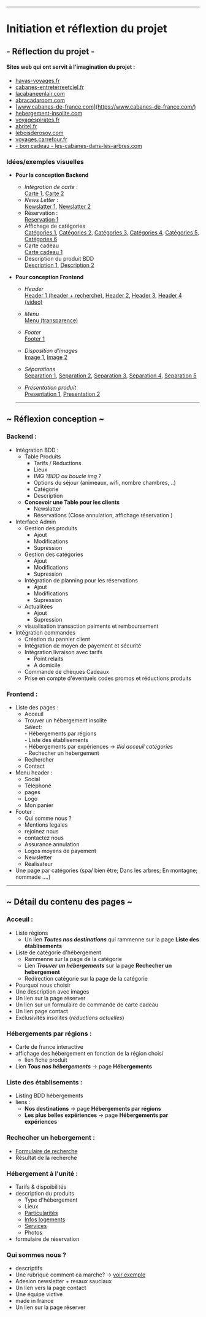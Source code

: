 ***
# Initiation et réflextion du projet

##  - Réflection du projet -
#### Sites web qui ont servit à l'imagination du projet :
- [havas-voyages.fr](https://www.havas-voyages.fr/)
- [cabanes-entreterreetciel.fr](https://www.cabanes-entreterreetciel.fr/)
- [lacabaneenlair.com](https://www.lacabaneenlair.com/fr/)
- [abracadaroom.com](https://www.abracadaroom.com/fr/ )
- [www.cabanes-de-france.com](https://www.cabanes-de-france.com/)
- [hebergement-insolite.com](https://www.hebergement-insolite.com)
- [voyagespirates.fr](https://www.voyagespirates.fr/destinations)
- [abritel.fr](https://www.abritel.fr/guides-voyage/type-de-vacances/insolite)
- [leboisderosoy.com](https://www.leboisderosoy.com/)
- [voyages.carrefour.fr](https://voyages.carrefour.fr/)
- [- bon cadeau - les-cabanes-dans-les-arbres.com](https://www.les-cabanes-dans-les-arbres.com/cabane-bon-cadeau.html)

### Idées/exemples visuelles
- **Pour la conception Backend** 
    - _Intégration de carte_ :  
    [Carte 1](https://www.dropbox.com/s/s4cnl3l2qvfgboi/Sans-titre-3.jpg?dl=0),
    [Carte 2](https://www.dropbox.com/s/brj5jbu1foekqop/Sans-titre-8.jpg?dl=0)
    - _News Letter_ :   
    [Newslatter 1](https://www.dropbox.com/s/4vtxkayzxulbiqm/newslatter.PNG?dl=0),
    [Newslatter 2](https://www.dropbox.com/s/271hakk38yga92v/Sans-titre-13.jpg?dl=0)
    - Réservation :  
    [Reservation 1](https://www.dropbox.com/s/kfufgyusvqhb80j/Sans-titre-7.jpg?dl=0)
    - Affichage de catégories  
    [Catégories 1](https://www.dropbox.com/s/4qeaj1k5og03w46/Sans-titre-15.jpg?dl=0),
    [Catégories 2](https://www.dropbox.com/s/w4br34g3w6hd1jc/Capture1.PNG?dl=0),
    [Catégories 3](https://www.dropbox.com/s/tlbvb0swekrm4nd/Sans-titre-2.jpg?dl=0),
    [Catégories 4](https://www.dropbox.com/s/19ac0ou7sk8gqvj/Sans-titre-4.jpg?dl=0), 
    [Catégories 5](https://www.dropbox.com/s/30db4kv7zobycvq/Sans-titre-9.jpg?dl=0),
    [Catégories 6](https://www.dropbox.com/s/cgfacgnqtqe8kqm/Sans-titre-10.jpg?dl=0)
    - Carte cadeau   
    [Carte cadeau 1](https://www.dropbox.com/s/qbk6wh4rnewmoze/Carte%20cadeaux.PNG?dl=0)
    - Description du produit BDD  
    [Description 1](https://www.dropbox.com/s/a6fdwzh2ohoybc1/Capture3.PNG?dl=0),
    [Description 2](https://www.dropbox.com/s/utqf9airwwvlz2e/Capture8.PNG?dl=0)

- **Pour conception Frontend**
    - _Header_   
    [Header 1 (header + recherche)](https://www.dropbox.com/s/nbtm50lz994ckfs/Capture.PNG?dl=0),
    [Header 2](Img_inspiration/Capture6.PNG),
    [Header 3](https://www.dropbox.com/s/7owd2cesddjsknp/Sans-titre-12.jpg?dl=0),
    [Header 4 (video)](https://www.dropbox.com/s/7na6p9dsiuszpe1/video-header.jpg?dl=0)
    - _Menu_   
    [Menu (transparence)](https://www.dropbox.com/s/900zh58i5pgifgn/over%20transparance.PNG?dl=0)  
    - _Footer_  
    [Footer 1](https://www.dropbox.com/s/348imdgk4mvdhmw/footer.jpg?dl=0)
    - _Disposition d'images_  
    [Image 1](https://www.dropbox.com/s/posoupgrxcygjbd/Capture4.PNG?dl=0),
    [Image 2](https://www.dropbox.com/s/4lj0g7oelqw576j/Capture4-1.PNG?dl=0)
    - _Séparations_  
    [Separation 1](https://www.dropbox.com/s/fh2xxrp3vlqww2w/Capture5.PNG?dl=0),
    [Separation 2](https://www.dropbox.com/s/r94mcsf411s6noa/Capture7.PNG?dl=0),
    [Separation 3](https://www.dropbox.com/s/zh1qaaxsaxe1pfa/Capture10.PNG?dl=0),
    [Separation 4](https://www.dropbox.com/s/cpd77n4ssy5bw02/Capture11.PNG?dl=0),
    [Separation 5](https://www.dropbox.com/s/9ubjnv8dznffrxf/Capture12.PNG?dl=0)

    - _Présentation produit_  
    [Presentation 1](https://www.dropbox.com/s/y77a98dj3qxriuz/pr%C3%A9sentation%20cabane.PNG?dl=0),
    [Presentation 2](https://www.dropbox.com/s/ttgimv06k03q9hd/Sans-titre-6.jpg?dl=0)
    ***

##  ~ Réflexion conception ~
### Backend :
- Intégration BDD : 
    - Table Produits
        * Tarifs / Réductions
        * Lieux
        * IMG _?BDD ou boucle img ?_
        * Options du séjour (animeaux, wifi, nombre chambres, ..)
        * Catégorie
        * Description
    - **Concevoir une Table pour les clients**
        * Newslatter
        * Réservations (Close annulation, affichage réservation )
- Interface Admin
    - Gestion des produits
        * Ajout
        * Modifications
        * Supression
    - Gestion des catégories
        * Ajout
        * Modifications
        * Supression
    - Intégration de planning pour les réservations 
        * Ajout
        * Modifications
        * Supression
    - Actualitées
        * Ajout
        * Supression
    - visualisation transaction paiments et remboursement
- Intégration commandes
    - Création du pannier client
    - Intégration de moyen de payement et sécurité
    - Intégration livraison avec tarifs
        * Point relaits
        * A domicile
    - Commande de chèques Cadeaux
    - Prise en compte d'éventuels codes promos et réductions produits
    
### Frontend :
- Liste des pages :
    - Acceuil
    - Trouver un hébergement insolite  
        _Sélect:_  
            - Hébergements par régions  
            - Liste des établisements  
            - Hébergements par expériences -> _#id acceuil catégories_  
            - Rechecher un hebergement
    - Rechercher
    - Contact   
- Menu header :
    - Social
    - Téléphone
    - pages 
    - Logo
    - Mon panier
- Footer :
    - Qui somme nous ?
    - Mentions legales
    - rejoinez nous
    - contactez nous
    - Assurance annulation
    - Logos moyens de payement
    - Newsletter
    - Réalisateur
- Une page par catégories (spa/ bien être; Dans les arbres; En montagne; nommade ....)
***
## ~ Détail du contenu des pages ~
### **Acceuil** :
- Liste régions
    - Un lien _**Toutes nos destinations**_ qui rammenne sur la page **Liste des établisements** 
- Liste de catégorie d'hébergement 
    - Rammenne sur la page de la catégorie
    - Lien _**Trouver un hébergements**_ sur la page **Rechecher un hebergement**
    - Redirection catégorie sur la page de la catégorie
- Pourquoi nous choisir
- Une description avec images
- Un lien sur la page réserver 
- Un lien sur un formulaire de commande de carte cadeau
- Un lien page contact
- Exclusivités insolites (_réductions actuelles_)

### **Hébergements par régions** :
- Carte de france interactive
- affichage des hébergement en fonction de la région choisi
    - lien fiche produit
- Lien _**Tous nos hébergements**_ -> page **Hébergements**
### **Liste des établisements** :
- Listing BDD hébergements
- liens :
    - **Nos destinations** -> page **Hébergements par régions**
    - **Les plus belles expériences** -> page **Hébergements par expériences**
### **Rechecher un hebergement** :
- [Formulaire de recherche](https://www.dropbox.com/s/37oxf9qdf0699eo/Capture13.PNG?dl=0)
- Résultat de la recherche

### **Hébergement à l'unité** :
- Tarifs & dispoibilités
- description du produits
    - Type d'hébergement
    - Lieux
    - [Particularités](https://www.dropbox.com/s/o8wgdmg7s3gkqvq/Capture14.PNG?dl=0)  
    - [Infos logements](https://www.dropbox.com/s/ee9i98wu72y68te/Capture15.PNG?dl=0)  
    - [Services](https://www.dropbox.com/s/2qq68t9qctohnvb/Capture16.PNG?dl=0)
    - Photos
- formulaire de réservation


### **Qui sommes nous ?**
- descriptifs
- Une rubrique comment ca marche? -> [voir exemple](https://www.abracadaroom.com/fr/commercialiser-location-insolite/)
- Adesion newsletter + resaux sauciaux
- Un lien vers la page contact
- Une équipe victive
- made in france 
- Un lien sur la page réserver 


